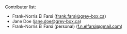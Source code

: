 Contributer list:

- Frank-Norris El Farsi (frank.farsi@grey-box.ca)
- Jane Doe (jane.doe@grey-box.ca)
- Frank-Norris El Farsi (personal) (f.n.elfarsi@gmail.com)
